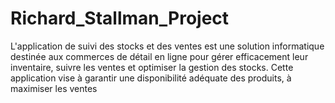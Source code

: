 # Richard_Stallman_Project
L'application de suivi des stocks et des ventes est une solution informatique destinée aux commerces de détail en ligne pour gérer efficacement leur inventaire, suivre les ventes et optimiser la gestion des stocks. Cette application vise à garantir une disponibilité adéquate des produits, à maximiser les ventes
